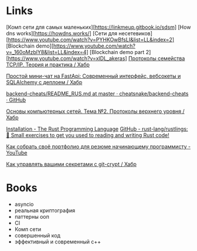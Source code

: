 # Links
[Комп сети для самых маленьких][https://linkmeup.gitbook.io/sdsm] 
[How dns works][https://howdns.works/]
[Сети для несетевиков][https://www.youtube.com/watch?v=PYHKOwBfsLI&list=LL&index=2]
[Blockchain demo][https://www.youtube.com/watch?v=_160oMzblY8&list=LL&index=4]
[Blockchain demo part 2][https://www.youtube.com/watch?v=xIDL_akeras]
[Протоколы семейства TCP/IP. Теория и практика / Хабр](https://habr.com/ru/companies/ruvds/articles/759988/)

[Простой мини-чат на FastApi: Современный интерфейс, вебсокеты и SQLAlchemy с деплоем / Хабр](https://habr.com/ru/companies/amvera/articles/846926/)

[backend-cheats/README\_RUS.md at master · cheatsnake/backend-cheats · GitHub](https://github.com/cheatsnake/backend-cheats/blob/master/README_RUS.md)

[Основы компьютерных сетей. Тема №2. Протоколы верхнего уровня / Хабр](https://habr.com/ru/articles/307714/)

[Installation - The Rust Programming Language](https://rust-book.cs.brown.edu/ch01-01-installation.html)
[GitHub - rust-lang/rustlings: :crab: Small exercises to get you used to reading and writing Rust code!](https://github.com/rust-lang/rustlings/)

[Как собрать своё портфолио для резюме начинающему программисту - YouTube](https://www.youtube.com/watch?v=r7I0ZXPVCVw)

[Как управлять вашими секретами с git-crypt / Хабр](https://habr.com/ru/companies/nixys/articles/570306/)

# Books
- asyncio
- реальная криптография
- паттерны ооп
- CI
- Комп сети
- совершенный код
- эффективный и современный с++